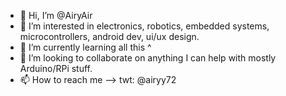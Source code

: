 - 👋 Hi, I’m @AiryAir
- 👀 I’m interested in electronics, robotics, embedded systems, microcontrollers, android dev, ui/ux design.
- 🌱 I’m currently learning all this ^
- 💞️ I’m looking to collaborate on anything I can help with mostly Arduino/RPi stuff.
- 📫 How to reach me --> twt: @airyy72

<!---
AiryAir/AiryAir is a ✨ special ✨ repository because its `README.md` (this file) appears on your GitHub profile.
You can click the Preview link to take a look at your changes.
--->
